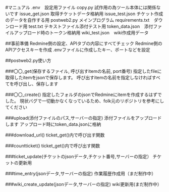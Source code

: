 #マニュアル
.env　設定用ファイル
copy.py 試作用の為ツール本体には関係ないです
issue_get.json 取得チケットデータ格納用
issue_test.json チケット作成のデータを自作する用
postweb2.py メインプログラム
requirements.txt　ダウンロード用
test.txt  テキストファイル添付テスト用
token_data.json　添付ファイルアップロード時のトークン格納用
wiki_test.json　wiki作成用データ



##事前準備
Redmine側の設定、APIタブの内容にすべてチェック
Redmine側のAPIアクセスキーを作成
.envファイルに作成したキー、ポートなどを設定


##postweb2.py使い方

###〇〇_get(保存するファイル, 呼び出すitemの名前, port番号)
指定したfileに取得したitemをjsonで保存します。
呼び出すitemの名前を指定しなければすべてを呼び出し、保存します

###〇〇_create()
指定したフォルダのjsonでRedmineにitemを作成するはずでした。
現状バグで一切動かなくなっているため、folk元のリポジトリを参考にしてください

###upload(添付ファイルのパス,サーバーの指定)
添付ファイルをアップロードします
アップロード時にtoken_data.jsonに格納

###download_url()
ticket_get()内で呼び出す関数


###countticket()
ticket_get()内で呼び出す関数

###ticket_update(チケットのjsonデータ,チケット番号,サーバーの指定）
チケットの更新用

###time_entry(jsonデータ,サーバーの指定)
作業履歴作成用（まだ制作中）

###wiki_create_update(jsonデータ,サーバーの指定)
wiki更新用(まだ制作中）


